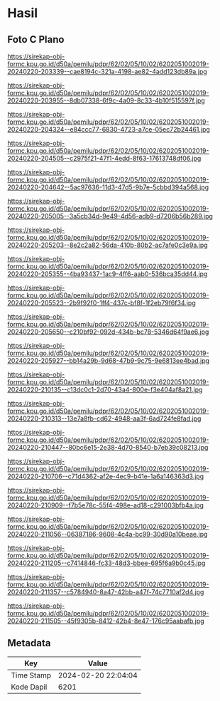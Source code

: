 # Hasil

## Foto C Plano

https://sirekap-obj-formc.kpu.go.id/d50a/pemilu/pdpr/62/02/05/10/02/6202051002019-20240220-203339--cae8194c-321a-4198-ae82-4add123db89a.jpg

https://sirekap-obj-formc.kpu.go.id/d50a/pemilu/pdpr/62/02/05/10/02/6202051002019-20240220-203955--8db07338-6f9c-4a09-8c33-4b10f515597f.jpg

https://sirekap-obj-formc.kpu.go.id/d50a/pemilu/pdpr/62/02/05/10/02/6202051002019-20240220-204324--e84ccc77-6830-4723-a7ce-05ec72b24461.jpg

https://sirekap-obj-formc.kpu.go.id/d50a/pemilu/pdpr/62/02/05/10/02/6202051002019-20240220-204505--c2975f21-47f1-4edd-8f63-17613748df06.jpg

https://sirekap-obj-formc.kpu.go.id/d50a/pemilu/pdpr/62/02/05/10/02/6202051002019-20240220-204642--5ac97636-11d3-47d5-9b7e-5cbbd394a568.jpg

https://sirekap-obj-formc.kpu.go.id/d50a/pemilu/pdpr/62/02/05/10/02/6202051002019-20240220-205005--3a5cb34d-9e49-4d56-adb9-d7206b56b289.jpg

https://sirekap-obj-formc.kpu.go.id/d50a/pemilu/pdpr/62/02/05/10/02/6202051002019-20240220-205203--8e2c2a82-56da-410b-80b2-ac7afe0c3e9a.jpg

https://sirekap-obj-formc.kpu.go.id/d50a/pemilu/pdpr/62/02/05/10/02/6202051002019-20240220-205355--4ba93437-1ac9-4ff6-aab0-536bca35dd44.jpg

https://sirekap-obj-formc.kpu.go.id/d50a/pemilu/pdpr/62/02/05/10/02/6202051002019-20240220-205523--2b9f92f0-1ff4-437c-bf8f-1f2eb79f6f34.jpg

https://sirekap-obj-formc.kpu.go.id/d50a/pemilu/pdpr/62/02/05/10/02/6202051002019-20240220-205650--c210bf92-092d-434b-bc78-5346d64f9ae6.jpg

https://sirekap-obj-formc.kpu.go.id/d50a/pemilu/pdpr/62/02/05/10/02/6202051002019-20240220-205927--bb14a29b-9d68-47b9-9c75-9e6813ee4bad.jpg

https://sirekap-obj-formc.kpu.go.id/d50a/pemilu/pdpr/62/02/05/10/02/6202051002019-20240220-210135--c13dc0c1-2d70-43a4-800e-f3e404af8a21.jpg

https://sirekap-obj-formc.kpu.go.id/d50a/pemilu/pdpr/62/02/05/10/02/6202051002019-20240220-210313--13e7a8fb-cd62-4948-aa3f-6ad724fe8fad.jpg

https://sirekap-obj-formc.kpu.go.id/d50a/pemilu/pdpr/62/02/05/10/02/6202051002019-20240220-210447--80bc6e15-2e38-4d70-8540-b7eb39c08213.jpg

https://sirekap-obj-formc.kpu.go.id/d50a/pemilu/pdpr/62/02/05/10/02/6202051002019-20240220-210706--c71d4362-af2e-4ec9-b41e-1a6a146363d3.jpg

https://sirekap-obj-formc.kpu.go.id/d50a/pemilu/pdpr/62/02/05/10/02/6202051002019-20240220-210909--f7b5e78c-55f4-498e-ad18-c291003bfb4a.jpg

https://sirekap-obj-formc.kpu.go.id/d50a/pemilu/pdpr/62/02/05/10/02/6202051002019-20240220-211056--06387186-9608-4c4a-bc99-30d90a10beae.jpg

https://sirekap-obj-formc.kpu.go.id/d50a/pemilu/pdpr/62/02/05/10/02/6202051002019-20240220-211205--c7414846-fc33-48d3-bbee-695f6a9b0c45.jpg

https://sirekap-obj-formc.kpu.go.id/d50a/pemilu/pdpr/62/02/05/10/02/6202051002019-20240220-211357--c5784940-8a47-42bb-a47f-74c7710af2d4.jpg

https://sirekap-obj-formc.kpu.go.id/d50a/pemilu/pdpr/62/02/05/10/02/6202051002019-20240220-211505--45f9305b-8412-42b4-8e47-176c95aabafb.jpg


## Metadata

| Key        | Value               |
| ---------- | ------------------- |
| Time Stamp | 2024-02-20 22:04:04 |
| Kode Dapil | 6201                |



